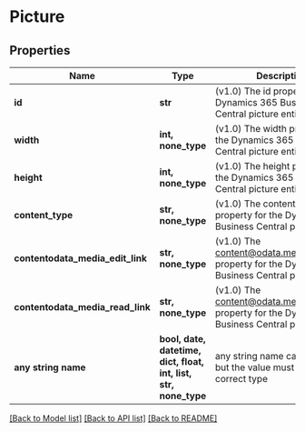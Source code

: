 # Picture


## Properties
Name | Type | Description | Notes
------------ | ------------- | ------------- | -------------
**id** | **str** | (v1.0) The id property for the Dynamics 365 Business Central picture entity | [optional] 
**width** | **int, none_type** | (v1.0) The width property for the Dynamics 365 Business Central picture entity | [optional] 
**height** | **int, none_type** | (v1.0) The height property for the Dynamics 365 Business Central picture entity | [optional] 
**content_type** | **str, none_type** | (v1.0) The contentType property for the Dynamics 365 Business Central picture entity | [optional] 
**contentodata_media_edit_link** | **str, none_type** | (v1.0) The content@odata.mediaEditLink property for the Dynamics 365 Business Central picture entity | [optional] 
**contentodata_media_read_link** | **str, none_type** | (v1.0) The content@odata.mediaReadLink property for the Dynamics 365 Business Central picture entity | [optional] 
**any string name** | **bool, date, datetime, dict, float, int, list, str, none_type** | any string name can be used but the value must be the correct type | [optional]

[[Back to Model list]](../README.md#documentation-for-models) [[Back to API list]](../README.md#documentation-for-api-endpoints) [[Back to README]](../README.md)


